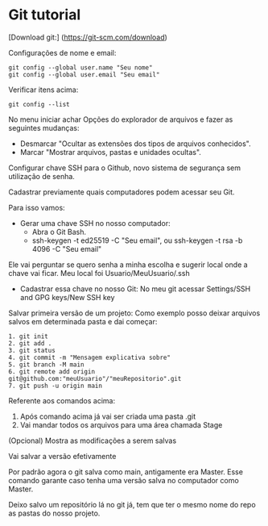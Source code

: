 # Git tutorial

[Download git:]
(https://git-scm.com/download)

Configurações de nome e email:
```
git config --global user.name "Seu nome"
git config --global user.email "Seu email"
```

Verificar itens acima:
```
git config --list
```

No menu iniciar achar Opções do explorador de arquivos e fazer as seguintes mudanças:
- Desmarcar "Ocultar as extensões dos tipos de arquivos conhecidos".
- Marcar "Mostrar arquivos, pastas e unidades ocultas".


Configurar chave SSH para o Github, novo sistema de segurança sem utilização de senha.

Cadastrar previamente quais computadores podem acessar seu Git.

Para isso vamos:
- Gerar uma chave SSH no nosso computador:
  - Abra o Git Bash.
  - ssh-keygen -t ed25519 -C "Seu email", ou ssh-keygen -t rsa -b 4096 -C "Seu email"
  
 Ele vai perguntar se quero senha a minha escolha e sugerir local onde a chave vai ficar.
    Meu local foi Usuario/MeuUsuario/.ssh
  
 - Cadastrar essa chave no nosso Git:
    No meu git acessar Settings/SSH and GPG keys/New SSH key
    
Salvar primeira versão de um projeto:
Como exemplo posso deixar arquivos salvos em determinada pasta e dai começar:
```
1. git init 
2. git add .
3. git status 
4. git commit -m "Mensagem explicativa sobre" 
5. git branch -M main 
6. git remote add origin git@github.com:"meuUsuario"/"meuRepositorio".git 
7. git push -u origin main
```

Referente aos comandos acima:

1. Após comando acima já vai ser criada uma pasta .git   
2. Vai mandar todos os arquivos para uma área chamada Stage

(Opcional) Mostra as modificações a serem salvas

Vai salvar a versão efetivamente

Por padrão agora o git salva como main, antigamente era Master. Esse comando garante caso tenha uma versão salva no computador como Master.

Deixo salvo um repositório lá no git já, tem que ter o mesmo nome do repo as pastas do nosso projeto.
